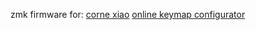 zmk firmware for: [corne xiao](https://github.com/friction07/corne-xiao/tree/main) 
[online keymap configurator](https://nickcoutsos.github.io/keymap-editor/)
